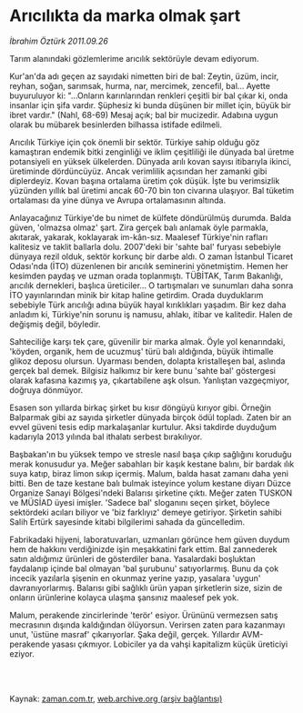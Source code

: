 # Arıcılıkta da marka olmak şart

*İbrahim Öztürk 2011.09.26*

<td class="columnist-detail">
<p>Tarım alanındaki gözlemlerime arıcılık sektörüyle devam ediyorum.</p>
<p>
<div id="haberMetinDiv">
<p>Kur'an'da adı geçen az sayıdaki nimetten biri de bal: Zeytin, üzüm, incir, reyhan, soğan, sarımsak, hurma, nar, mercimek, zencefil, bal... Ayette buyuruluyor ki: "...Onların karınlarından renkleri çeşitli bir bal çıkar ki, onda insanlar için şifa vardır. Şüphesiz ki bunda düşünen bir millet için, büyük bir ibret vardır." (Nahl, 68-69) Mesaj açık; bal bir mucizedir. Adabına uygun olarak bu mübarek besinlerden bilhassa istifade edilmeli.
<p> Arıcılık Türkiye için çok önemli bir sektör. Türkiye sahip olduğu göz kamaştıran endemik bitki zenginliği ve iklim çeşitliliği ile dünyada bal üretme potansiyeli en yüksek ülkelerden. Dünyada arılı kovan sayısı itibarıyla ikinci, üretiminde dördüncüyüz. Ancak verimlilik açısından her zamanki gibi diplerdeyiz. Kovan başına ortalama üretim çok düşük. İşte bu verimsizlik yüzünden yıllık bal üretimi ancak 60-70 bin ton civarına ulaşıyor. Bal tüketim ortalaması da yine dünya ve Avrupa ortalamasının altında.
<p> Anlayacağınız Türkiye'de bu nimet de külfete döndürülmüş durumda. Balda güven, 'olmazsa olmaz' şart. Zira gerçek balı anlamak öyle parmakla, akıtarak, yakarak, koklayarak im-kân-sız. Maalesef Türkiye'nin rafları kalitesiz ve taklit ballarla dolu. 2007'deki bir 'sahte bal' furyası sebebiyle dünyaya rezil olduk, sektör korkunç bir darbe aldı. O zaman İstanbul Ticaret Odası'nda (İTO) düzenlenen bir arıcılık seminerini yönetmiştim. Hemen her kesimden paydaş ve uzman orada toplanmıştı. TÜBİTAK, Tarım Bakanlığı, arıcılık dernekleri, başlıca üreticiler... O tartışmaları ve sunumları daha sonra İTO yayınlarından minik bir kitap haline getirdim. Orada duyduklarım sebebiyle Türk arıcılığı adına büyük hayal kırıklıkları yaşadım. Bir kez daha anladım ki, Türkiye'nin sorunu iş namusu, ahlakı, itibar ve kalitedir. Halen de değişmiş değil, böyledir.
<p> Sahteciliğe karşı tek çare, güvenilir bir marka almak. Öyle yol kenarındaki, 'köyden, organik, hem de ucuzmuş' türü balı aldığında, büyük ihtimalle glikoz deposu olursun. Uyarması benden, dolapta kristalleşen bal, aslında gerçek bal demek. Bilgisiz halkımız bir kere bunu 'sahte bal' göstergesi olarak kafasına kazımış ya, çıkartabilene aşk olsun. Yanlıştan vazgeçmiyor, doğruya dönmüyor.
<p> Esasen son yıllarda birkaç şirket bu kısır döngüyü kırıyor gibi. Örneğin Balparmak gibi az sayıda şirketler dünyada birçok ödül topladı. Zaten bir an evvel güveni tesis edip markalaşanlar kurtulur. Aksi takdirde duyduğum kadarıyla 2013 yılında bal ithalatı serbest bırakılıyor.
<p> Başbakan'ın bu yüksek tempo ve stresle nasıl başa çıkıp sağlığını koruduğu merak konusudur ya. Meğer sabahları bir kaşık kestane balını, bir bardak ılık suya katıp, biraz limon sıkıp içermiş. Malum, balda hasat zamanı daha yeni bitti. Ben de taze kestane balı bulmak isteyince yolum kestane diyarı Düzce Organize Sanayi Bölgesi'ndeki Balarısı şirketine çıktı. Meğer zaten TUSKON ve MÜSİAD üyesi imişler. 'Sadece bal' sloganını seçen şirket, böylece sektördeki acıları biliyor ve 'biz farklıyız' demeye getiriyor. Şirketin sahibi Salih Ertürk sayesinde kitabi bilgilerimi sahada da güncelledim.
<p> Fabrikadaki hijyeni, laboratuvarları, uzmanları görünce hem güven duydum hem de hakkını verdiğinizde işin meşakkatini fark ettim. Bal zannederek satın aldığımız ürünleri de gösterdiler bana. Yasalardaki boşluktan faydalanıp içinde bal olmayan 'bal şurubunu' satıyorlarmış. Bunu da çok incecik yazılarla şişenin en okunmaz yerine yazıp, yasalara 'uygun' davranıyorlarmış. Balarısı gibi sağlıklı ürün yapan şirketlerin size, sizin de onların ürünlerine kolayca ulaşma şansınız maalesef pek yok.
<p> Malum, perakende zincirlerinde 'terör' esiyor. Ürününü vermezsen satış mecrasının dışında kaldığından ölüyorsun. Verirsen zaten para kazanmayı unut, 'üstüne masraf' çıkarıyorlar. Şaka değil, gerçek. Yıllardır AVM-perakende yasası çıkmıyor. Lobiciler ya da vahşi kapitalizm küçük üreticiyi eziyor. </p></p></p></p></p></p></p></p></div>
</p>


<p><br>
		 </br></p></td>

Kaynak: [zaman.com.tr](http://zaman.com.tr/yazar.do?yazino=1183851), [web.archive.org (arşiv bağlantısı)](http://web.archive.org/web/20120126124237/http://www.zaman.com.tr/yazar.do?yazino=1183851)
